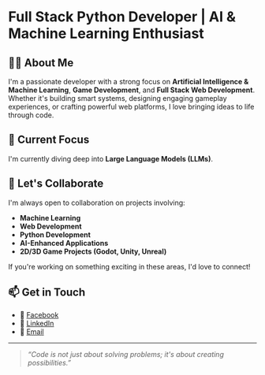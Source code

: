 # Full Stack Python Developer | AI & Machine Learning Enthusiast

## 👨‍💻 About Me
I'm a passionate developer with a strong focus on **Artificial Intelligence & Machine Learning**, **Game Development**, and **Full Stack Web Development**. Whether it's building smart systems, designing engaging gameplay experiences, or crafting powerful web platforms, I love bringing ideas to life through code.

## 🚀 Current Focus
I'm currently diving deep into **Large Language Models (LLMs)**.

## 🤝 Let's Collaborate
I'm always open to collaboration on projects involving:
- **Machine Learning**
- **Web Development**
- **Python Development**
- **AI-Enhanced Applications**
- **2D/3D Game Projects (Godot, Unity, Unreal)**

If you're working on something exciting in these areas, I'd love to connect!

## 📫 Get in Touch
- 📘 [Facebook](https://facebook.com/brianshiroe)
- 💼 [LinkedIn](https://linkedin.com/in/brianshiroe)
- 📧 [Email](mailto:brianshiroe@gmail.com)

---

> _“Code is not just about solving problems; it's about creating possibilities.”_

<!---
BrianShiroe/BrianShiroe is a ✨ special ✨ repository because its `README.md` (this file) appears on your GitHub profile.
You can click the Preview link to take a look at your changes.
--->
